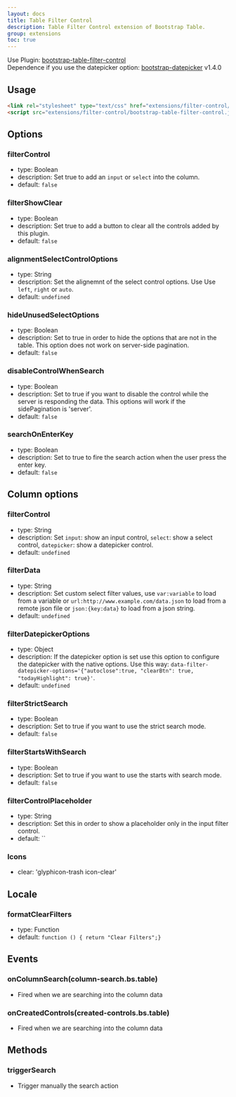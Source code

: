 ```yaml
---
layout: docs
title: Table Filter Control
description: Table Filter Control extension of Bootstrap Table.
group: extensions
toc: true
---
```


Use Plugin: [bootstrap-table-filter-control](https://github.com/wenzhixin/bootstrap-table/tree/master/src/extensions/filter-control) </br>
Dependence if you use the datepicker option: [bootstrap-datepicker](https://github.com/eternicode/bootstrap-datepicker) v1.4.0

## Usage

```html
<link rel="stylesheet" type="text/css" href="extensions/filter-control/bootstrap-table-filter-control.css">
<script src="extensions/filter-control/bootstrap-table-filter-control.js"></script>
```

## Options

### filterControl

* type: Boolean
* description: Set true to add an `input` or `select` into the column.
* default: `false`

### filterShowClear

* type: Boolean
* description: Set true to add a button to clear all the controls added by this plugin.
* default: `false`

### alignmentSelectControlOptions

* type: String
* description: Set the alignemnt of the select control options. Use Use `left`, `right` or `auto`.
* default: `undefined`

### hideUnusedSelectOptions

* type: Boolean
* description: Set to true in order to hide the options that are not in the table. This option does not work on server-side pagination.
* default: `false`

### disableControlWhenSearch

* type: Boolean
* description: Set to true if you want to disable the control while the server is responding the data. This options will work if the sidePagination is 'server'.
* default: `false`

### searchOnEnterKey

* type: Boolean
* description: Set to true to fire the search action when the user press the enter key.
* default: `false`

## Column options

### filterControl

* type: String
* description: Set `input`: show an input control, `select`: show a select control, `datepicker`: show a datepicker control.
* default: `undefined`

### filterData

* type: String
* description: Set custom select filter values, use `var:variable` to load from a variable or `url:http://www.example.com/data.json` to load from a remote json file or `json:{key:data}` to load from a json string.
* default: `undefined`

### filterDatepickerOptions
* type: Object
* description: If the datepicker option is set use this option to configure the datepicker with the native options. Use this way: `data-filter-datepicker-options='{"autoclose":true, "clearBtn": true, "todayHighlight": true}'`.
* default: `undefined`

### filterStrictSearch
* type: Boolean
* description: Set to true if you want to use the strict search mode.
* default: `false`

### filterStartsWithSearch
* type: Boolean
* description: Set to true if you want to use the starts with search mode.
* default: `false`

### filterControlPlaceholder
* type: String
* description: Set this in order to show a placeholder only in the input filter control.
* default: ``

### Icons
* clear: 'glyphicon-trash icon-clear'

## Locale

### formatClearFilters
* type: Function
* default: `function () { return "Clear Filters";}`

## Events

### onColumnSearch(column-search.bs.table)

* Fired when we are searching into the column data

### onCreatedControls(created-controls.bs.table)

* Fired when we are searching into the column data

## Methods

### triggerSearch

* Trigger manually the search action
